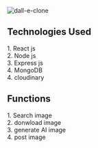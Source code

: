 ![dall-e-clone](https://user-images.githubusercontent.com/21156190/226887540-f2e69628-98fb-4725-b8e8-e8ca8751a674.jpg)

<h2>Technologies Used</h2>
1. React js <br/>
2. Node js <br/>
3. Express js <br/>
4. MongoDB <br/> 
4. cloudinary

<h2>Functions</h2>
1. Search image <br/> 
2. donwload image <br/> 
3. generate AI image <br/> 
4. post image

